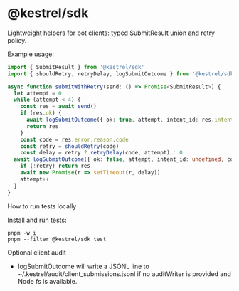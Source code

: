 # @kestrel/sdk

Lightweight helpers for bot clients: typed SubmitResult union and retry policy.

Example usage:

```ts
import { SubmitResult } from '@kestrel/sdk'
import { shouldRetry, retryDelay, logSubmitOutcome } from '@kestrel/sdk'

async function submitWithRetry(send: () => Promise<SubmitResult>) {
  let attempt = 0
  while (attempt < 4) {
    const res = await send()
    if (res.ok) {
      await logSubmitOutcome({ ok: true, attempt, intent_id: res.intent_id })
      return res
    }
    const code = res.error.reason.code
    const retry = shouldRetry(code)
    const delay = retry ? retryDelay(code, attempt) : 0
  await logSubmitOutcome({ ok: false, attempt, intent_id: undefined, code, nextRetryMs: delay })
    if (!retry) return res
    await new Promise(r => setTimeout(r, delay))
    attempt++
  }
}
```

How to run tests locally

Install and run tests:

```
pnpm -w i
pnpm --filter @kestrel/sdk test
```

Optional client audit

- logSubmitOutcome will write a JSONL line to ~/.kestrel/audit/client_submissions.jsonl if no auditWriter is provided and Node fs is available.
